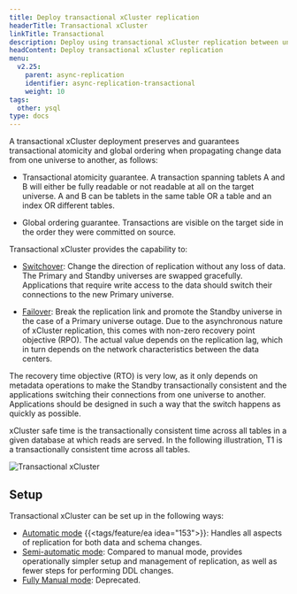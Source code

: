 ```yaml
---
title: Deploy transactional xCluster replication
headerTitle: Transactional xCluster
linkTitle: Transactional
description: Deploy using transactional xCluster replication between universes
headContent: Deploy transactional xCluster replication
menu:
  v2.25:
    parent: async-replication
    identifier: async-replication-transactional
    weight: 10
tags:
  other: ysql
type: docs
---
```


A transactional xCluster deployment preserves and guarantees transactional atomicity and global ordering when propagating change data from one universe to another, as follows:

- Transactional atomicity guarantee. A transaction spanning tablets A and B will either be fully readable or not readable at all on the target universe. A and B can be tablets in the same table OR a table and an index OR different tables.

- Global ordering guarantee. Transactions are visible on the target side in the order they were committed on source.

Transactional xCluster provides the capability to:

- [Switchover](../async-transactional-switchover/): Change the direction of replication without any loss of data. The Primary and Standby universes are swapped gracefully. Applications that require write access to the data should switch their connections to the new Primary universe.

- [Failover](../async-transactional-failover/): Break the replication link and promote the Standby universe in the case of a Primary universe outage. Due to the asynchronous nature of xCluster replication, this comes with non-zero recovery point objective (RPO). The actual value depends on the replication lag, which in turn depends on the network characteristics between the data centers.

The recovery time objective (RTO) is very low, as it only depends on metadata operations to make the Standby transactionally consistent and the applications switching their connections from one universe to another. Applications should be designed in such a way that the switch happens as quickly as possible.

xCluster safe time is the transactionally consistent time across all tables in a given database at which reads are served. In the following illustration, T1 is a transactionally consistent time across all tables.

![Transactional xCluster](/images/deploy/xcluster/xcluster-transactional.png)

## Setup

Transactional xCluster can be set up in the following ways:

- [Automatic mode](../async-transactional-setup-automatic/) {{<tags/feature/ea idea="153">}}: Handles all aspects of replication for both data and schema changes.
- [Semi-automatic mode](../async-transactional-setup-semi-automatic/): Compared to manual mode, provides operationally simpler setup and management of replication, as well as fewer steps for performing DDL changes.
- [Fully Manual mode](../async-transactional-setup-manual/): Deprecated.
